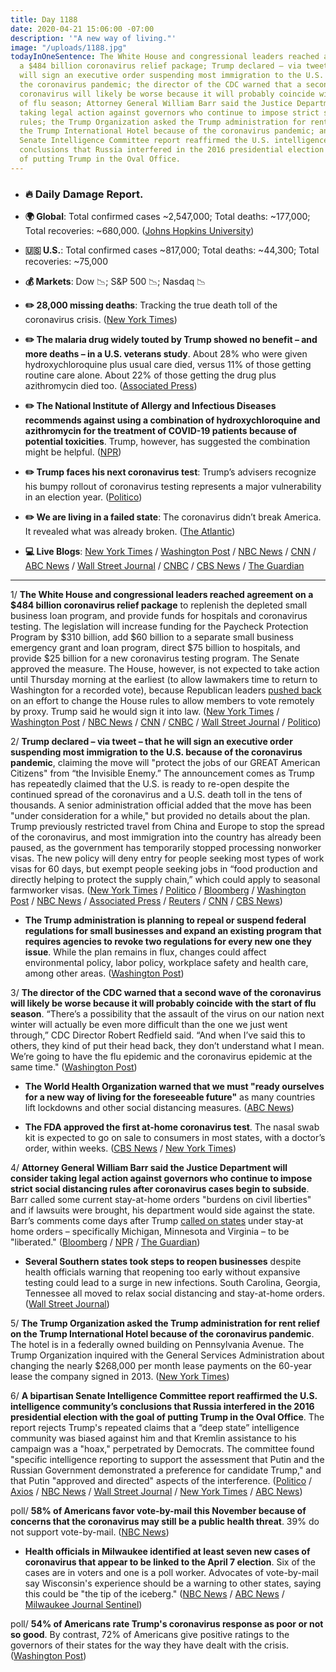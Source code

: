```yaml
---
title: Day 1188
date: 2020-04-21 15:06:00 -07:00
description: '"A new way of living."'
image: "/uploads/1188.jpg"
todayInOneSentence: The White House and congressional leaders reached agreement on
  a $484 billion coronavirus relief package; Trump declared – via tweet – that he
  will sign an executive order suspending most immigration to the U.S. because of
  the coronavirus pandemic; the director of the CDC warned that a second wave of the
  coronavirus will likely be worse because it will probably coincide with the start
  of flu season; Attorney General William Barr said the Justice Department will consider
  taking legal action against governors who continue to impose strict social distancing
  rules; the Trump Organization asked the Trump administration for rent relief on
  the Trump International Hotel because of the coronavirus pandemic; and A bipartisan
  Senate Intelligence Committee report reaffirmed the U.S. intelligence community’s
  conclusions that Russia interfered in the 2016 presidential election with the goal
  of putting Trump in the Oval Office.
---
```


* ### 🔥 Daily Damage Report.

* **🌍 Global**: Total confirmed cases \~2,547,000; Total deaths: \~177,000; Total recoveries: \~680,000. ([Johns Hopkins University](https://coronavirus.jhu.edu/map.html))

* **🇺🇸 U.S.**: Total confirmed cases \~817,000; Total deaths: \~44,300; Total recoveries: \~75,000

* **💰 Markets**: Dow 📉; S&P 500 📉; Nasdaq 📉

* **✏️ 28,000 missing deaths**: Tracking the true death toll of the coronavirus crisis. ([New York Times](https://www.nytimes.com/interactive/2020/04/21/world/coronavirus-missing-deaths.html))

* **✏️ The malaria drug widely touted by Trump showed no benefit – and more deaths – in a U.S. veterans study**. About 28% who were given hydroxychloroquine plus usual care died, versus 11% of those getting routine care alone. About 22% of those getting the drug plus azithromycin died too. ([Associated Press](https://apnews.com/a5077c7227b8eb8b0dc23423c0bbe2b2))

* **✏️ The National Institute of Allergy and Infectious Diseases recommends against using a combination of hydroxychloroquine and azithromycin for the treatment of COVID-19 patients because of potential toxicities**. Trump, however, has suggested the combination might be helpful. ([NPR](https://www.npr.org/sections/coronavirus-live-updates/2020/04/21/840341224/nih-panel-recommends-against-drug-combination-trump-has-promoted-for-covid-19))

* **✏️ Trump faces his next coronavirus test**: Trump’s advisers recognize his bumpy rollout of coronavirus testing represents a major vulnerability in an election year. ([Politico](https://www.politico.com/news/2020/04/21/trump-coronavirus-testing-197839))

* **✏️ We are living in a failed state**: The coronavirus didn’t break America. It revealed what was already broken. ([The Atlantic](https://www.theatlantic.com/magazine/archive/2020/06/underlying-conditions/610261/))

* **💻 Live Blogs**: [New York Times](https://www.nytimes.com/2020/04/21/us/coronavirus-updates.html?action=click&module=Spotlight&pgtype=Homepage) / [Washington Post](https://www.washingtonpost.com/world/2020/04/21/coronavirus-latest-news/) / [NBC News](https://www.nbcnews.com/health/health-news/live-blog/2020-04-21-coronavirus-news-n1188466) / [CNN](https://www.cnn.com/us/live-news/us-coronavirus-update-04-21-20/index.html) / [ABC News](https://abcnews.go.com/Health/coronavirus-updates-warns-people-ready-living/story?id=70258498) / [Wall Street Journal](https://www.wsj.com/livecoverage/latest-updates/coronavirus?mod=theme_coronavirus-ribbon) / [CNBC](https://www.cnbc.com/2020/04/21/coronavirus-latest-updates.html) / [CBS News](https://www.cbsnews.com/live-updates/coronavirus-covid-19-news-2020-04-21/) / [The Guardian](https://www.theguardian.com/world/live/2020/apr/21/coronavirus-us-live-trump-temporarily-bans-immigration-cuomo-massachusetts-hotspot-new-york-latest-news-updates)

---

1/ **The White House and congressional leaders reached agreement on a $484 billion coronavirus relief package** to replenish the depleted small business loan program, and provide funds for hospitals and coronavirus testing. The legislation will increase funding for the Paycheck Protection Program by $310 billion, add $60 billion to a separate small business emergency grant and loan program, direct $75 billion to hospitals, and provide $25 billion for a new coronavirus testing program. The Senate approved the measure. The House, however, is not expected to take action until Thursday morning at the earliest (to allow lawmakers time to return to Washington for a recorded vote), because Republican leaders [pushed back](https://www.cnn.com/2020/04/21/politics/proxy-voting-debate/index.html) on an effort to change the House rules to allow members to vote remotely by proxy. Trump said he would sign it into law. ([New York Times](https://www.nytimes.com/2020/04/21/us/politics/congress-business-relief-ppp.html) / [Washington Post](https://www.washingtonpost.com/us-policy/2020/04/21/congress-coronavirus-small-business/) / [NBC News](https://www.nbcnews.com/politics/congress/schumer-says-there-deal-money-small-businesses-hospitals-testing-n1188716) / [CNN](https://www.cnn.com/2020/04/21/politics/chuck-schumer-coronavirus-relief-small-business-cnntv/index.html) / [CNBC](https://www.cnbc.com/2020/04/21/coronavirus-relief-schumer-believes-senate-will-pass-small-business-bill.html) / [Wall Street Journal](https://www.wsj.com/articles/schumer-says-he-believes-congress-has-a-deal-on-small-business-aid-11587473436?mod=hp_lead_pos3) / [Politico](https://www.politico.com/news/2020/04/21/senate-coronavirus-relief-package-197983))

2/ **Trump declared – via tweet – that he will sign an executive order suspending most immigration to the U.S. because of the coronavirus pandemic**, claiming the move will "protect the jobs of our GREAT American Citizens" from “the Invisible Enemy.” The announcement comes as Trump has repeatedly claimed that the U.S. is ready to re-open despite the continued spread of the coronavirus and a U.S. death toll in the tens of thousands. A senior administration official added that the move has been "under consideration for a while," but provided no details about the plan. Trump previously restricted travel from China and Europe to stop the spread of the coronavirus, and most immigration into the country has already been paused, as the government has temporarily stopped processing nonworker visas. The new policy will deny entry for people seeking most types of work visas for 60 days, but exempt people seeking jobs in “food production and directly helping to protect the supply chain,” which could apply to seasonal farmworker visas. ([New York Times](https://www.nytimes.com/2020/04/20/us/politics/trump-immigration.html) / [Politico](https://www.politico.com/news/2020/04/20/trump-suspend-immigration-coronavirus-197755) / [Bloomberg](https://www.bloomberg.com/news/articles/2020-04-21/trump-says-he-ll-suspend-immigration-to-u-s-over-virus-concerns?srnd=premium&sref=MIBMEEoj) / [Washington Post](https://www.washingtonpost.com/immigration/coronavirus-trump-suspend-immigration/2020/04/21/464e2440-838d-11ea-ae26-989cfce1c7c7_story.html?tidr=a_breakingnews&hpid=hp_no-name_hp-breaking-news%3Apage%2Fbreaking-news-bar&itid=hp_no-name_hp-breaking-news%3Apage%2Fbreaking-news-bar) / [NBC News](https://www.nbcnews.com/politics/donald-trump/trump-says-he-suspending-immigration-over-coronavirus-need-protect-jobs-n1188416) / [Associated Press](https://apnews.com/9da146b517bff374be31391c8537c739) / [Reuters](https://www.reuters.com/article/us-health-coronavirus-usa-immigration/trump-says-will-sign-order-to-temporarily-suspend-immigration-into-u-s-idUSKBN223085?il=0) / [CNN](https://www.cnn.com/2020/04/20/politics/donald-trump-immigration-halt-coronavirus/index.html) / [CBS News](https://www.cbsnews.com/news/trump-immigration-executive-order-ban-temporary-coronavirus-pandemic/))

* **The Trump administration is planning to repeal or suspend federal regulations for small businesses and expand an existing program that requires agencies to revoke two regulations for every new one they issue**. While the plan remains in flux, changes could affect environmental policy, labor policy, workplace safety and health care, among other areas. ([Washington Post](https://www.washingtonpost.com/business/2020/04/21/white-house-coronavirus-regulations/))

3/ **The director of the CDC warned that a second wave of the coronavirus will likely be worse because it will probably coincide with the start of flu season**. “There’s a possibility that the assault of the virus on our nation next winter will actually be even more difficult than the one we just went through,” CDC Director Robert Redfield said. “And when I’ve said this to others, they kind of put their head back, they don’t understand what I mean. We’re going to have the flu epidemic and the coronavirus epidemic at the same time." ([Washington Post](https://www.washingtonpost.com/health/2020/04/21/coronavirus-secondwave-cdcdirector/))

* **The World Health Organization warned that we must "ready ourselves for a new way of living for the foreseeable future"** as many countries lift lockdowns and other social distancing measures. ([ABC News](https://abcnews.go.com/Health/coronavirus-updates-warns-people-ready-living/story?id=70258498))

* **The FDA approved the first at-home coronavirus test**. The nasal swab kit is expected to go on sale to consumers in most states, with a doctor’s order, within weeks. ([CBS News](https://www.cbsnews.com/news/coronavirus-test-pixel-fda-approval/) / [New York Times](https://www.nytimes.com/2020/04/21/health/fda-in-home-test-coronavirus.html))

4/ **Attorney General William Barr said the Justice Department will consider taking legal action against governors who continue to impose strict social distancing rules after coronavirus cases begin to subside**. Barr called some current stay-at-home orders "burdens on civil liberties" and if lawsuits were brought, his department would side against the state. Barr’s comments come days after Trump [called on states](https://whatthefuckjusthappenedtoday.com/2020/04/17/day-1184/#2-trump-tweeted-support-for-proteste) under stay-at home orders – specifically Michigan, Minnesota and Virginia – to be "liberated." ([Bloomberg](https://www.bloomberg.com/news/articles/2020-04-21/barr-says-doj-may-act-against-governors-with-strict-virus-limits?sref=MIBMEEoj) / [NPR](https://www.npr.org/sections/coronavirus-live-updates/2020/04/21/840262570/barr-open-to-legal-action-if-governors-restrictions-go-too-far) / [The Guardian](https://www.theguardian.com/world/live/2020/apr/21/coronavirus-us-live-trump-temporarily-bans-immigration-cuomo-massachusetts-hotspot-new-york-latest-news-updates?page=with:block-5e9f35698f08e5935f266459#block-5e9f35698f08e5935f266459))

* **Several Southern states took steps to reopen businesses** despite health officials warning that reopening too early without expansive testing could lead to a surge in new infections. South Carolina, Georgia, Tennessee all moved to relax social distancing and stay-at-home orders. ([Wall Street Journal](https://www.wsj.com/articles/coronavirus-latest-news-04-21-2020-11587459301?mod=hp_lead_pos5))

5/ **The Trump Organization asked the Trump administration for rent relief on the Trump International Hotel because of the coronavirus pandemic**. The hotel is in a federally owned building on Pennsylvania Avenue. The Trump Organization inquired with the General Services Administration about changing the nearly $268,000 per month lease payments on the 60-year lease the company signed in 2013. ([New York Times](https://www.nytimes.com/2020/04/21/business/trump-hotel-rent-payment-coronavirus.html?action=click&module=Spotlight&pgtype=Homepage))

6/ **A bipartisan Senate Intelligence Committee report reaffirmed the U.S. intelligence community’s conclusions that Russia interfered in the 2016 presidential election with the goal of putting Trump in the Oval Office**. The report rejects Trump's repeated claims that a “deep state” intelligence community was biased against him and that Kremlin assistance to his campaign was a "hoax," perpetrated by Democrats. The committee found "specific intelligence reporting to support the assessment that Putin and the Russian Government demonstrated a preference for candidate Trump," and that Putin "approved and directed" aspects of the interference. ([Politico](https://www.politico.com/news/2020/04/21/senate-intel-report-confirms-russia-aimed-to-help-trump-in-2016-198171) / [Axios](https://www.axios.com/senate-inteligence-committee-russia-trump-b2f29fe2-4373-4cb5-9bc6-0f071a0be544.html) / [NBC News](https://www.nbcnews.com/politics/national-security/bipartisan-senate-report-says-2017-intel-assessment-about-russian-interference-n1188696) / [Wall Street Journal](https://www.wsj.com/articles/senate-report-affirms-u-s-intelligence-findings-on-2016-russian-interference-11587483408?mod=hp_lista_pos3) / [New York Times](https://www.nytimes.com/2020/04/21/us/politics/russian-interference-senate-intelligence-report.html) / [ABC News](https://abcnews.go.com/Politics/wireStory/senate-panel-backs-assessment-russia-interfered-2016-70266714))

poll/ **58% of Americans favor vote-by-mail this November because of concerns that the coronavirus may still be a public health threat**. 39% do not support vote-by-mail. ([NBC News](https://www.nbcnews.com/politics/meet-the-press/two-thirds-voters-back-vote-mail-november-2020-n1187976))

* **Health officials in Milwaukee identified at least seven new cases of coronavirus that appear to be linked to the April 7 election**. Six of the cases are in voters and one is a poll worker. Advocates of vote-by-mail say Wisconsin's experience should be a warning to other states, saying this could be "the tip of the iceberg." ([NBC News](https://www.nbcnews.com/politics/2020-election/7-wisconsin-virus-cases-linked-person-voting-n1188606) / [ABC News](https://abcnews.go.com/Politics/cases-coronavirus-wisconsin-linked-election-activities-state-health/story?id=70264956) / [Milwaukee Journal Sentinel](https://www.jsonline.com/story/news/local/milwaukee/2020/04/20/coronavirus-milwaukee-7-new-cases-may-tied-april-7-election/5168669002/))

poll/ **54% of Americans rate Trump's coronavirus response as poor or not so good**. By contrast, 72% of Americans give positive ratings to the governors of their states for the way they have dealt with the crisis. ([Washington Post](https://www.washingtonpost.com/politics/most-rate-trumps-coronavirus-response-negatively-and-expect-crowds-will-be-unsafe-until-summer-post-u-md-poll-finds/2020/04/20/0b436dda-833b-11ea-a3eb-e9fc93160703_story.html))
